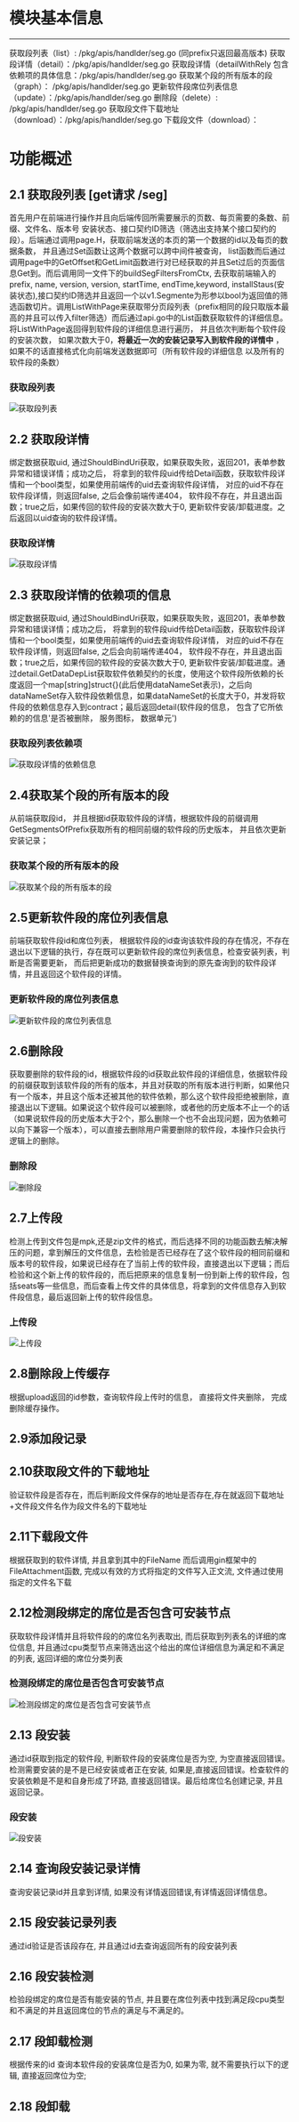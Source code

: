 # 模块基本信息
---
获取段列表（list）: /pkg/apis/handlder/seg.go (同prefix只返回最高版本) 
获取段详情（detail）：/pkg/apis/handlder/seg.go 
获取段详情（detailWithRely 包含依赖项的具体信息：/pkg/apis/handlder/seg.go 
获取某个段的所有版本的段（graph）： /pkg/apis/handlder/seg.go 
更新软件段席位列表信息（update）：/pkg/apis/handlder/seg.go
删除段（delete）: /pkg/apis/handlder/seg.go
获取段文件下载地址（download）：/pkg/apis/handlder/seg.go
下载段文件（download）：
# 功能概述
## 2.1 获取段列表 [get请求 /seg]
首先用户在前端进行操作并且向后端传回所需要展示的页数、每页需要的条数、前缀、文件名、版本号
安装状态、接口契约ID筛选（筛选出支持某个接口契约的段）。后端通过调用page.H，获取前端发送的本页的第一个数据的id以及每页的数据条数， 并且通过Set函数让这两个数据可以跨中间件被查询， list函数而后通过调用page中的GetOffset和GetLimit函数进行对已经获取的并且Set过后的页面信息Get到。而后调用同一文件下的buildSegFiltersFromCtx, 去获取前端输入的prefix, name, version, version, startTime, endTime,keyword, installStaus(安装状态),接口契约ID筛选并且返回一个以v1.Segmente为形参以bool为返回值的筛选函数切片。调用ListWithPage来获取带分页段列表（prefix相同的段只取版本最高的并且可以传入filter筛选）而后通过api.go中的List函数获取软件的详细信息。将ListWithPage返回得到软件段的详细信息进行遍历， 并且依次判断每个软件段的安装次数， 如果次数大于0，**将最近一次的安装记录写入到软件段的详情中** ，如果不的话直接格式化向前端发送数据即可（所有软件段的详细信息  以及所有的软件段的条数）  
### 获取段列表  
![获取段列表](../work/获取段列表.png "获取段列表.png")
## 2.2 获取段详情
绑定数据获取uid, 通过ShouldBindUri获取，如果获取失败，返回201，表单参数异常和错误详情；成功之后， 将拿到的软件段uid传给Detail函数，获取软件段详情和一个bool类型，如果使用前端传的uid去查询软件段详情， 对应的uid不存在软件段详情，则返回false, 之后会像前端传递404， 软件段不存在，并且退出函数；true之后，如果传回的软件段的安装次数大于0, 更新软件安装/卸载进度。之后返回以uid查询的软件段详情。
### 获取段详情
![获取段详情](../work/%E6%AE%B5%E8%AF%A6%E6%83%85.png "获取段详情.png")
## 2.3 获取段详情的依赖项的信息
绑定数据获取uid, 通过ShouldBindUri获取，如果获取失败，返回201，表单参数异常和错误详情；成功之后， 将拿到的软件段uid传给Detail函数，获取软件段详情和一个bool类型，如果使用前端传的uid去查询软件段详情， 对应的uid不存在软件段详情，则返回false, 之后会向前端传递404， 软件段不存在，并且退出函数；true之后，如果传回的软件段的安装次数大于0, 更新软件安装/卸载进度。通过detail.GetDataDepList获取软件依赖契约的长度，使用这个软件段所依赖的长度返回一个map[string]struct{}(此后使用dataNameSet表示)，之后向dataNameSet存入软件段依赖信息，如果dataNameSet的长度大于0，并发将软件段的依赖信息存入到contract；最后返回detail(软件段的信息， 包含了它所依赖的的信息'是否被删除， 服务图标， 数据单元')
### 获取段列表依赖项
![获取段详情的依赖信息](../work/%E6%AE%B5%E8%AF%A6%E6%83%85%EF%BC%88%E4%BE%9D%E8%B5%96%E9%A1%B9%EF%BC%89.png "段详情的依赖项")
## 2.4获取某个段的所有版本的段
从前端获取段id， 并且根据id获取软件段的详情，根据软件段的前缀调用GetSegmentsOfPrefix获取所有的相同前缀的软件段的历史版本， 并且依次更新安装记录；
### 获取某个段的所有版本的段
![获取某个段的所有版本的段](获取某个段的所有版本.png "获取某个段的所有版本.png")
## 2.5更新软件段的席位列表信息
前端获取软件段id和席位列表， 根据软件段的id查询该软件段的存在情况，不存在退出以下逻辑的执行，存在既可以更新软件段的席位列表信息，检查安装列表，判断是否需要更新， 而后把更新成功的数据替换查询到的原先查询到的软件段详情，并且返回这个软件段的详情。
### 更新软件段的席位列表信息
![更新软件段的席位列表信息](../work/更新软件段绑定的席位信息.png "更新软件段的席位列表信息")
## 2.6删除段
获取要删除的软件段的id，根据软件段的id获取此软件段的详细信息，依据软件段的前缀获取到该软件段的所有的版本，并且对获取的所有版本进行判断，如果他只有一个版本，并且这个版本还被其他的软件依赖，那么这个软件段拒绝被删除，直接退出以下逻辑。如果说这个软件段可以被删除，或者他的历史版本不止一个的话（如果说软件段的历史版本大于2个，那么删除一个也不会出现问题，因为依赖可以向下兼容一个版本），可以直接去删除用户需要删除的软件段，本操作只会执行逻辑上的删除。
### 删除段
![删除段](../work/%E5%88%A0%E9%99%A4%E6%AE%B5.png "删除段")
## 2.7上传段
检测上传到文件包是mpk,还是zip文件的格式，而后选择不同的功能函数去解决解压的问题，拿到解压的文件信息，去检验是否已经存在了这个软件段的相同前缀和版本号的软件段，如果说已经存在了当前上传的软件段，直接退出以下逻辑；而后检验和这个新上传的软件段的，而后把原来的信息复制一份到新上传的软件段，包括seats等一些信息，而后查看上传文件的具体信息，将拿到的文件信息存入到软件段信息，最后返回新上传的软件段信息。
### 上传段
![上传段](../work/%E4%B8%8A%E4%BC%A0%E6%AE%B5.png "上传段")
## 2.8删除段上传缓存
根据upload返回的id参数，查询软件段上传时的信息， 直接将文件夹删除， 完成删除缓存操作。
## 2.9添加段记录
## 2.10获取段文件的下载地址
验证软件段是否存在，而后判断段文件保存的地址是否存在,存在就返回下载地址+文件段文件名作为段文件名的下载地址
## 2.11下载段文件
根据获取到的软件详情, 并且拿到其中的FileName 而后调用gin框架中的FileAttachment函数, 完成以有效的方式将指定的文件写入正文流, 文件通过使用指定的文件名下载
## 2.12检测段绑定的席位是否包含可安装节点
获取软件段详情并且将软件段的的席位名列表取出, 而后获取到列表名的详细的席位信息, 并且通过cpu类型节点来筛选出这个给出的席位详细信息为满足和不满足的列表, 返回详细的席位分类列表
### 检测段绑定的席位是否包含可安装节点
![检测段绑定的席位是否包含可安装节点](../work/%E6%A3%80%E6%B5%8B%E6%AE%B5%E7%BB%91%E5%AE%9A%E7%9A%84%E5%B8%AD%E4%BD%8D%E6%98%AF%E5%90%A6%E5%8C%85%E5%90%AB%E5%8F%AF%E5%AE%89%E8%A3%85%E8%8A%82%E7%82%B9.png "检测段绑定的席位是否包含可安装节点")
## 2.13 段安装
通过id获取到指定的软件段, 判断软件段的安装席位是否为空, 为空直接返回错误。 检测需要安装的是不是已经安装或者正在安装, 如果是,直接返回错误。检查软件的安装依赖是不是和自身形成了环路, 直接返回错误。最后给席位名创建记录, 并且返回记录。
### 段安装
![段安装](../work/%E6%AE%B5%E5%AE%89%E8%A3%85.png "段安装")
## 2.14 查询段安装记录详情
查询安装记录id并且拿到详情, 如果没有详情返回错误,有详情返回详情信息。
## 2.15 段安装记录列表
通过id验证是否该段存在, 并且通过id去查询返回所有的段安装列表
## 2.16 段安装检测
检验段绑定的席位是否有能安装的节点, 并且要在席位列表中找到满足段cpu类型和不满足的并且返回席位的节点的满足与不满足的。
## 2.17 段卸载检测
根据传来的id 查询本软件段的安装席位是否为0, 如果为零, 就不需要执行以下的逻辑, 直接返回席位为空;
## 2.18 段卸载